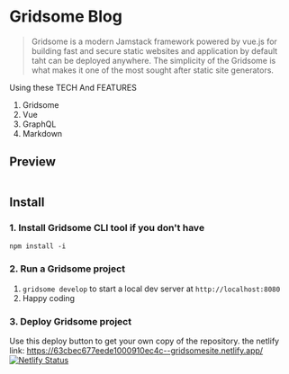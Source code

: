 # Gridsome Blog

> Gridsome is a modern Jamstack framework powered by vue.js for building fast and secure static websites and application by default taht can be deployed anywhere.
The simplicity of the Gridsome is what makes it one of the most sought after static site generators.

Using these TECH And FEATURES
1. Gridsome
2. Vue
3. GraphQL
4. Markdown

## Preview

<img src='blog.gif' title='' width='' alt='' />

## Install
### 1. Install Gridsome CLI tool if you don't have

`npm install -i`

### 2. Run a Gridsome project

1. `gridsome develop` to start a local dev server at `http://localhost:8080`
4. Happy coding 

<!-- Markdown snippet -->
### 3. Deploy Gridsome project
Use this deploy button to get your own copy of the repository.
the netlify link: https://63cbec677eede1000910ec4c--gridsomesite.netlify.app/
[![Netlify Status](https://api.netlify.com/api/v1/badges/47a54e1c-0733-4d9c-aaf6-b1831d04dfef/deploy-status)](https://app.netlify.com/sites/gridsomesite/deploys)




